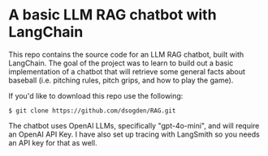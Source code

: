 # A basic LLM RAG chatbot with LangChain

This repo contains the source code for an LLM RAG chatbot, built with LangChain. The goal of the project was to learn to build out a basic implementation of a chatbot that will retrieve some general facts about baseball (i.e. pitching rules, pitch grips, and how to play the game).

If you'd like to download this repo use the following:
```
$ git clone https://github.com/dsogden/RAG.git
```

The chatbot uses OpenAI LLMs, specifically "gpt-4o-mini", and will require an OpenAI API Key. I have also set up tracing with LangSmith so you needs an API key for that as well.
